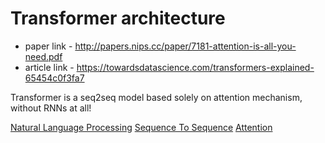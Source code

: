 # Transformer architecture
* paper link - http://papers.nips.cc/paper/7181-attention-is-all-you-need.pdf
* article link - https://towardsdatascience.com/transformers-explained-65454c0f3fa7

Transformer is a seq2seq model based solely on attention mechanism, without RNNs at all!

[Natural Language Processing](Natural%20Language%20Processing)
[Sequence To Sequence](Sequence%20To%20Sequence)
[Attention](Attention)
